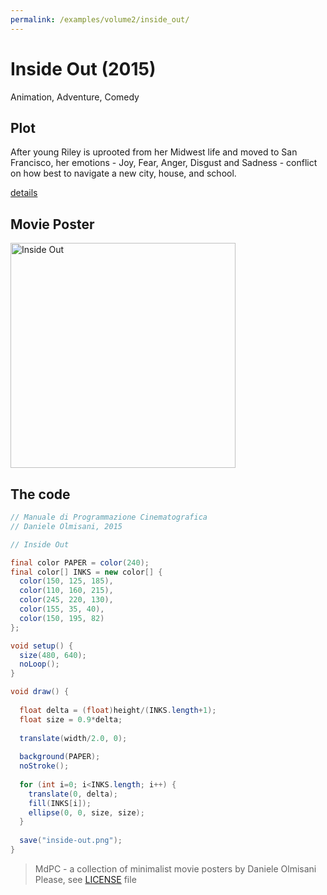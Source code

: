 ```yaml
---
permalink: /examples/volume2/inside_out/
---
```

# Inside Out (2015)

Animation, Adventure, Comedy

## Plot
After young Riley is uprooted from her Midwest life and moved to San Francisco, her emotions - Joy, Fear, Anger, Disgust and Sadness - conflict on how best to navigate a new city, house, and school.

[details](https://www.imdb.com/title/tt2096673/)

## Movie Poster
<img src="inside-out.png"  width="360px" title="Inside Out">


## The code
```java
// Manuale di Programmazione Cinematografica
// Daniele Olmisani, 2015

// Inside Out

final color PAPER = color(240);
final color[] INKS = new color[] {
  color(150, 125, 185),
  color(110, 160, 215),
  color(245, 220, 130),
  color(155, 35, 40),
  color(150, 195, 82)
};

void setup() {
  size(480, 640);
  noLoop();
}

void draw() {
  
  float delta = (float)height/(INKS.length+1);
  float size = 0.9*delta;
  
  translate(width/2.0, 0);
  
  background(PAPER);
  noStroke();
  
  for (int i=0; i<INKS.length; i++) {
    translate(0, delta);
    fill(INKS[i]);
    ellipse(0, 0, size, size);
  }
   
  save("inside-out.png");
}
```

> MdPC - a collection of minimalist movie posters
> by Daniele Olmisani
> Please, see [LICENSE](../../LICENSE) file
